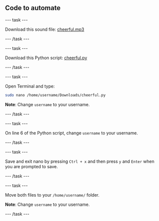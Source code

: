 ## Code to automate

--- task ---

Download this sound file: <a href="resources/cheerful.mp3" download>cheerful.mp3</a>

--- /task ---

--- task ---

Download this Python script: <a href="resources/cheerful.py" download>cheerful.py</a>

--- /task ---

--- task ---

Open Terminal and type:

```bash
sudo nano /home/username/Downloads/cheerful.py
```

**Note**: Change `username` to your username.

--- /task ---

--- task ---

On line 6 of the Python script, change `username` to your username.

--- /task ---

--- task ---

Save and exit nano by pressing `Ctrl + x` and then press `y` and `Enter` when you are prompted to save.

--- /task ---

--- task ---

Move both files to your `/home/username/` folder.

**Note**: Change `username` to your username.

--- /task ---
